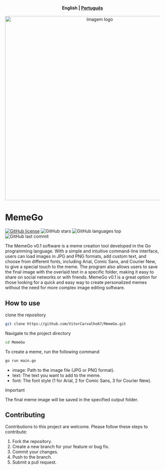 <h4 align="center">
    <p>
        <b>English</b> |
        <a href="#">Рortuguês</a>
    </p>
</h4>

<p align="center">
  <img src="https://i.imgur.com/HsrhN5S.png" style="width: 600px;" alt="Imagem logo"/>
</p>

# MemeGo

[![GitHub license](https://img.shields.io/github/license/vitorcarvalho67/MemeGo)](vitorcarvalho67/MemeGo/blob/master/LICENSE)
![GitHub stars](https://img.shields.io/github/stars/vitorcarvalho67/MemeGo)
![GitHub languages top](https://img.shields.io/github/languages/top/vitorcarvalho67/MemeGo)
![GitHub last commit](https://img.shields.io/github/last-commit/vitorcarvalho67/MemeGo)

The MemeGo v0.1 software is a meme creation tool developed in the Go programming language. With a simple and intuitive command-line interface, users can load images in JPG and PNG formats, add custom text, and choose from different fonts, including Arial, Comic Sans, and Courier New, to give a special touch to the meme. The program also allows users to save the final image with the overlaid text in a specific folder, making it easy to share on social networks or with friends. MemeGo v0.1 is a great option for those looking for a quick and easy way to create personalized memes without the need for more complex image editing software.

## How to use

clone the repository
```bash
git clone https://github.com/VitorCarvalho67/MemeGo.git
```

Navigate to the project directory
```bash
cd MemeGo
```

To create a meme, run the following command
```bash
go run main.go
```

- image: Path to the image file (JPG or PNG format).
- text: The text you want to add to the meme.
- font: The font style (1 for Arial, 2 for Comic Sans, 3 for Courier New).

>[!IMPORTANT]
> The final meme image will be saved in the specified output folder.

## Contributing
Contributions to this project are welcome. Please follow these steps to contribute:

1. Fork the repository.
2. Create a new branch for your feature or bug fix.
3. Commit your changes.
4. Push to the branch.
5. Submit a pull request.

